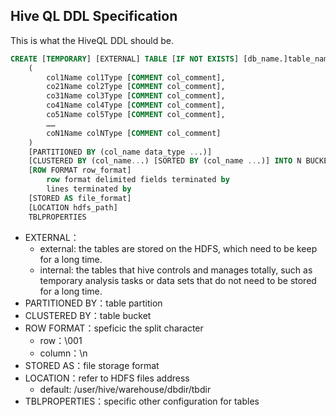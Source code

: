

##  Hive QL DDL Specification

This is what the HiveQL DDL should be.
```sql
CREATE [TEMPORARY] [EXTERNAL] TABLE [IF NOT EXISTS] [db_name.]table_name
    (
        col1Name col1Type [COMMENT col_comment],
        co21Name col2Type [COMMENT col_comment],
        co31Name col3Type [COMMENT col_comment],
        co41Name col4Type [COMMENT col_comment],
        co51Name col5Type [COMMENT col_comment],
        ……
        coN1Name colNType [COMMENT col_comment]
    )
    [PARTITIONED BY (col_name data_type ...)]
    [CLUSTERED BY (col_name...) [SORTED BY (col_name ...)] INTO N BUCKETS]
    [ROW FORMAT row_format]
        row format delimited fields terminated by
        lines terminated by
    [STORED AS file_format]
    [LOCATION hdfs_path]
    TBLPROPERTIES
```

- EXTERNAL：
  - external: the tables are stored on the HDFS, which need to be keep for a long time. 
  - internal: the tables that hive controls and manages totally, such as temporary analysis tasks or data sets that do not need to be stored for a long time.
- PARTITIONED BY：table partition
- CLUSTERED BY：table bucket
- ROW FORMAT：speficic the split character
  - row：\001
  - column：\n
- STORED AS：file storage format
- LOCATION：refer to HDFS files address
  - default: /user/hive/warehouse/dbdir/tbdir
- TBLPROPERTIES：specific other configuration for tables